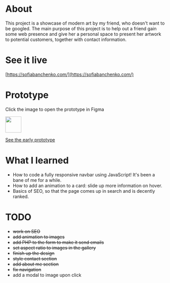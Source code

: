 # About
This project is a showcase of modern art by my friend, who doesn't want to be googled. The main purpose of this project is to help out a friend gain some web presence and give her a personal space to present her artwork to potential customers, together with contact information.

# See it live
[https://sofiabanchenko.com/](https://sofiabanchenko.com/)


# Prototype
Click the image to open the prototype in Figma

<a href="https://www.figma.com/proto/TcsRJoR5cuPde1ZqHdur8f/Sofia's-art?node-id=1-2&scaling=scale-down&page-id=0%3A1&starting-point-node-id=1%3A2">
    <img width="50" height="50" src="https://raw.githubusercontent.com/gilbarbara/logos/de2c1f96ff6e74ea7ea979b43202e8d4b863c655/logos/figma.svg">
    <p>See the early prototype</p>
</a>

# What I learned
* How to code a fully responsive navbar using JavaScript! It's been a bane of me for a while.
* How to add an animation to a card: slide up more information on hover.
* Basics of SEO, so that the page comes up in search and is decently ranked.

# TODO
* ~~work on SEO~~
* ~~add animation to images~~
* ~~add PHP to the form to make it send emails~~
* ~~set aspect ratio to images in the gallery~~
* ~~finish up the design~~
* ~~style contact section~~
* ~~add about me section~~
* ~~fix navigation~~
* add a modal to image upon click
